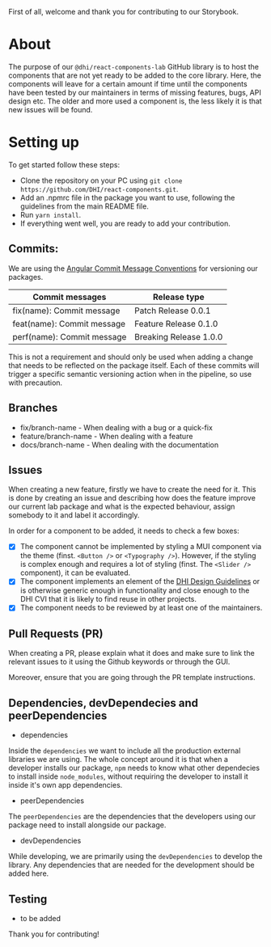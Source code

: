First of all, welcome and thank you for contributing to our Storybook.

# About

The purpose of our `@dhi/react-components-lab` GitHub library is to host the components that are not yet ready to be added to the core library. Here, the components will leave for a certain amount if time until the components have been tested by our maintainers in terms of missing features, bugs, API design etc. The older and more used a component is, the less likely it is that new issues will be found.

# Setting up

To get started follow these steps:

- Clone the repository on your PC using `git clone https://github.com/DHI/react-components.git`.
- Add an .npmrc file in the package you want to use, following the guidelines from the main README file.
- Run `yarn install`.
- If everything went well, you are ready to add your contribution.

## Commits:

We are using the [Angular Commit Message Conventions](https://github.com/angular/angular.js/blob/master/DEVELOPERS.md#-git-commit-guidelines) for versioning our packages.

| Commit messages            | Release type           |
| -------------------------- | ---------------------- |
| fix(name): Commit message  | Patch Release 0.0.1    |
| feat(name): Commit message | Feature Release 0.1.0  |
| perf(name): Commit message | Breaking Release 1.0.0 |

This is not a requirement and should only be used when adding a change that needs to be reflected on the package itself. Each of these commits will trigger a specific semantic versioning action when in the pipeline, so use with precaution.

## Branches

- fix/branch-name - When dealing with a bug or a quick-fix
- feature/branch-name - When dealing with a feature
- docs/branch-name - When dealing with the documentation

## Issues

When creating a new feature, firstly we have to create the need for it.
This is done by creating an issue and describing how does the feature improve our current lab package and what is the expected behaviour, assign somebody to it and label it accordingly.

In order for a component to be added, it needs to check a few boxes:

* [x] The component cannot be implemented by styling a MUI component via the theme (finst. `<Button />` or `<Typography />`). However, if the styling is complex enough and requires a lot of styling (finst. The `<Slider />` component), it can be evaluated.
* [x] The component implements an element of the [DHI Design Guidelines](https://www.figma.com/file/pSfX5GNsa6xhKGbi3DWQtn/DHI-Official-Guidelines) or is otherwise generic enough in functionality and close enough to the DHI CVI that it is likely to find reuse in other projects.
* [x] The component needs to be reviewed by at least one of the maintainers.

## Pull Requests (PR)

When creating a PR, please explain what it does and make sure to link the relevant issues to it using the Github keywords or through the GUI.

Moreover, ensure that you are going through the PR template instructions.

## Dependencies, devDependecies and peerDependencies

- dependencies

Inside the `dependencies` we want to include all the production external libraries we are using. The whole concept around it is that when a developer installs our package, `npm` needs to know what other dependecies to install inside `node_modules`, without requiring the developer to install it inside it's own app dependencies.

- peerDependencies

The `peerDependencies` are the dependencies that the developers using our package need to install alongside our package.

- devDependencies

While developing, we are primarily using the `devDependencies` to develop the library. Any dependencies that are needed for the development should be added here.

## Testing

- to be added

Thank you for contributing!
